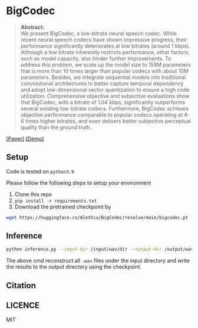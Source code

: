 # BigCodec
>**Abstract:**<br>
We present BigCodec, a low-bitrate neural speech codec. While recent neural speech codecs have shown impressive progress, their performance significantly deteriorates at low bitrates (around 1 kbps). Although a low bitrate inherently restricts performance, other factors, such as model capacity, also hinder further improvements. To address this problem, we scale up the model size to 159M parameters that is more than 10 times larger than popular codecs with about 10M parameters. Besides, we integrate sequential models into traditional convolutional architectures to better capture temporal dependency and adopt low-dimensional vector quantization to ensure a high code utilization. Comprehensive objective and subjective evaluations show that BigCodec, with a bitrate of 1.04 kbps, significantly outperforms several existing low-bitrate codecs. Furthermore, BigCodec achieves objective performance comparable to popular codecs operating at 4-6 times higher bitrates, and even delivers better subjective perceptual quality than the ground truth.

[[Paper]](https://arxiv.org/abs/2409.05377) [[Demo]](https://aria-k-alethia.github.io/bigcodec-demo/)

## Setup
Code is tested on `python3.9`

Please follow the following steps to setup your environment
1. Clone this repo
2. `pip install -r requirements.txt`
3. Download the pretrained checkpoint by
```bash
wget https://huggingface.co/Alethia/BigCodec/resolve/main/bigcodec.pt
```

## Inference
```bash
python inference.py --input-dir /input/wav/dir --output-dir /output/wav/dir --ckpt /ckpt/path
```
The above cmd reconstruct all `.wav` files under the input directory and write the results to the output directory using the checkpoint.

## Citation

## LICENCE
MIT
